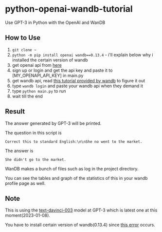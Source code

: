 # python-openai-wandb-tutorial
Use GPT-3 in Python with the OpenAI and WanDB

## How to Use
1. `git clone ~`
2. `python -m pip install openai wandb==0.13.4` - i'll explain below why i installed the certain version of wandb
3. get openai api from <a href="https://beta.openai.com/account/api-keys">here</a>
4. sign up or login and get the api key and paste it to [MY_OPENAPI_API_KEY] in main.py
5. get wandb api, read <a href="https://docs.wandb.ai/quickstart">this tutorial provided by wandb</a> to figure it out
6. type `wandb login` and paste your wandb api when they demand it
7. type `python main.py` to run
8. wait till the end

## Result

The answer generated by GPT-3 will be printed.

The question in this script is

`Correct this to standard English:\n\nShe no went to the market.`

The answer is

`She didn't go to the market.`

WanDB makes a bunch of files such as log in the project directory.

You can see the tables and graph of the statistics of this in your wandb profile page as well.

## Note
This is using the <a href="https://beta.openai.com/docs/models/gpt-3">text-davinci-003</a> model at GPT-3 which is latest one at this moment(2023-01-08).

You have to install certain version of wandb(0.13.4) since <a href="https://github.com/wandb/wandb/issues/4583">this error</a> occurs.
